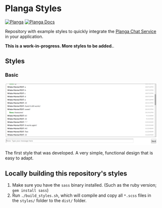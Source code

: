 # Planga Styles

[![Planga](https://img.shields.io/badge/%F0%9F%98%8E%20planga-chat-ff00ff.svg)](http://www.planga.io/)
[![Planga Docs](https://img.shields.io/badge/planga-docs-lightgrey.svg)](http://www.planga.io/docs)

Repository with example styles to quickly integrate the [Planga Chat Service](https://planga.io) in your application.

**This is a work-in-progress. More styles to be added.**.

## Styles

### Basic

![Basic](/thumbs/basic.png)

The first style that was developed. A very simple, functional design that is easy to adapt.


## Locally building this repository's styles

1. Make sure you have the `sass`  binary installed. (Such as the ruby version; `gem install sass`)
2. Run `./build_styles.sh`, which will compile and copy all `*.scss` files in the `styles/` folder to the `dist/` folder.
